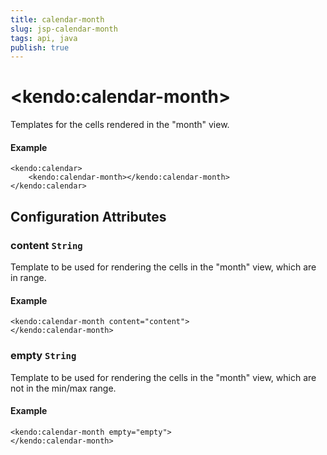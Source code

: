 ```yaml
---
title: calendar-month
slug: jsp-calendar-month
tags: api, java
publish: true
---
```


# \<kendo:calendar-month\>

Templates for the cells rendered in the "month" view.

#### Example
    <kendo:calendar>
        <kendo:calendar-month></kendo:calendar-month>
    </kendo:calendar>

## Configuration Attributes

### content `String`

Template to be used for rendering the cells in the "month" view, which are in range.

#### Example
    <kendo:calendar-month content="content">
    </kendo:calendar-month>

### empty `String`

Template to be used for rendering the cells in the "month" view, which are not in the min/max range.

#### Example
    <kendo:calendar-month empty="empty">
    </kendo:calendar-month>

